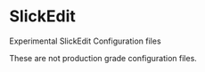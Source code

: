 # SlickEdit
Experimental SlickEdit Configuration files

These are not production grade configuration files.
